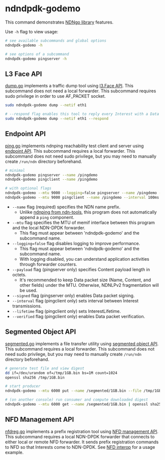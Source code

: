 # ndndpdk-godemo

This command demonstrates [NDNgo library](../../ndn) features.

Use `-h` flag to view usage:

```bash
# see available subcommands and global options
ndndpdk-godemo -h

# see options of a subcommand
ndndpdk-godemo pingserver -h
```

## L3 Face API

[dump.go](dump.go) implements a traffic dump tool using [l3.Face API](../../ndn/l3).
This subcommand does not need a local forwarder.
This subcommand requires sudo privilege in order to use AF\_PACKET socket.

```bash
sudo ndndpdk-godemo dump --netif eth1

# --respond flag enables this tool to reply every Interest with a Data packet
sudo ndndpdk-godemo dump --netif eth1 --respond
```

## Endpoint API

[ping.go](ping.go) implements ndnping reachability test client and server using [endpoint API](../../ndn/endpoint).
This subcommand requires a local forwarder.
This subcommand does not need sudo privilege, but you may need to manually create `/run/ndn` directory beforehand.

```bash
# minimal
ndndpdk-godemo pingserver --name /pingdemo
ndndpdk-godemo pingclient --name /pingdemo

# with optional flags
ndndpdk-godemo --mtu 9000 --logging=false pingserver --name /pingdemo --payload 8000 --signed
ndndpdk-godemo --mtu 9000 pingclient --name /pingdemo --interval 100ms --lifetime 1000ms --verified
```

* `--name` flag (required) specifies the NDN name prefix.
  * Unlike [ndnping from ndn-tools](https://github.com/named-data/ndn-tools/tree/ndn-tools-22.02/tools/ping), this program does not automatically append a `ping` component.
* `--mtu` flag specifies the MTU of memif interface between this program and the local NDN-DPDK forwarder.
  * This flag must appear between 'ndndpdk-godemo' and the subcommand name.
* `--logging=false` flag disables logging to improve performance.
  * This flag must appear between 'ndndpdk-godemo' and the subcommand name.
  * With logging disabled, you can understand application activities through forwarder counters.
* `--payload` flag (pingserver only) specifies Content payload length in octets.
  * It's recommended to keep Data packet size (Name, Content, and other fields) under the MTU.
    Otherwise, NDNLPv2 fragmentation will be used.
* `--signed` flag (pingserver only) enables Data packet signing.
* `--interval` flag (pingclient only) sets interval between Interest transmissions.
* `--lifetime` flag (pingclient only) sets InterestLifetime.
* `--verified` flag (pingclient only) enables Data packet verification.

## Segmented Object API

[segmented.go](segmented.go) implements a file transfer utility using [segmented object API](../../ndn/segmented).
This subcommand requires a local forwarder.
This subcommand does not need sudo privilege, but you may need to manually create `/run/ndn` directory beforehand.

```bash
# generate test file and view digest
dd if=/dev/urandom of=/tmp/1GB.bin bs=1M count=1024
openssl sha256 /tmp/1GB.bin

# start producer
ndndpdk-godemo --mtu 6000 put --name /segmented/1GB.bin --file /tmp/1GB.bin --chunk-size 4096

# (on another console) run consumer and compute downloaded digest
ndndpdk-godemo --mtu 6000 get --name /segmented/1GB.bin | openssl sha256
```

## NFD Management API

[nfdreg.go](nfdreg.go) implements a prefix registration tool using [NFD management API](../../ndn/mgmt/nfdmgmt).
This subcommand requires a local NDN-DPDK forwarder that connects to either local or remote NFD forwarder.
It sends prefix registration commands to NFD so that Interests come to NDN-DPDK.
See [NFD interop](../../docs/interop/NFD.md) for a usage example.
